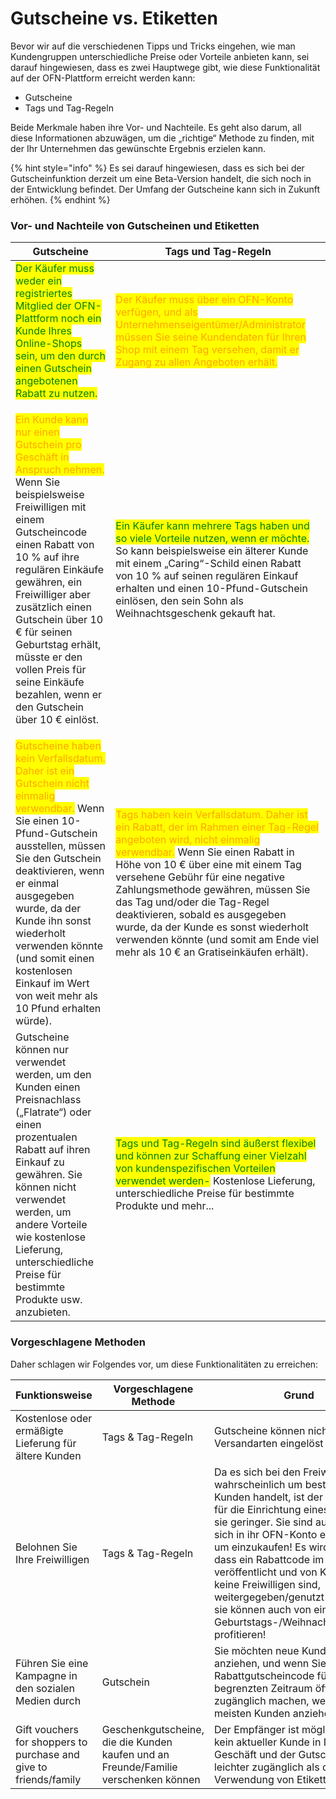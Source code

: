 # Gutscheine vs. Etiketten

Bevor wir auf die verschiedenen Tipps und Tricks eingehen, wie man Kundengruppen unterschiedliche Preise oder Vorteile anbieten kann, sei darauf hingewiesen, dass es zwei Hauptwege gibt, wie diese Funktionalität auf der OFN-Plattform erreicht werden kann:

* Gutscheine
* Tags und Tag-Regeln

Beide Merkmale haben ihre Vor- und Nachteile. Es geht also darum, all diese Informationen abzuwägen, um die „richtige“ Methode zu finden, mit der Ihr Unternehmen das gewünschte Ergebnis erzielen kann.

{% hint style="info" %}
Es sei darauf hingewiesen, dass es sich bei der Gutscheinfunktion derzeit um eine Beta-Version handelt, die sich noch in der Entwicklung befindet. Der Umfang der Gutscheine kann sich in Zukunft erhöhen.
{% endhint %}

### Vor- und Nachteile von Gutscheinen und Etiketten

| Gutscheine                                                                                                                                                                                                                                                                                                                                                                                                                          | Tags und Tag-Regeln                                                                                                                                                                                                                                                                                                                                                                                                                                                                                             |
| ----------------------------------------------------------------------------------------------------------------------------------------------------------------------------------------------------------------------------------------------------------------------------------------------------------------------------------------------------------------------------------------------------------------------------------- | --------------------------------------------------------------------------------------------------------------------------------------------------------------------------------------------------------------------------------------------------------------------------------------------------------------------------------------------------------------------------------------------------------------------------------------------------------------------------------------------------------------- |
| <mark style="color:green;">Der Käufer muss weder ein registriertes Mitglied der OFN-Plattform noch ein Kunde Ihres Online-Shops sein, um den durch einen Gutschein angebotenen Rabatt zu nutzen.</mark>                                                                                                                                                                                                                             | <mark style="color:orange;">Der Käufer muss über ein OFN-Konto verfügen, und als Unternehmenseigentümer/Administrator müssen Sie seine Kundendaten für Ihren Shop mit einem Tag versehen, damit er Zugang zu allen Angeboten erhält.</mark>                                                                                                                                                                                                                                                                     |
| <p><mark style="color:orange;">Ein Kunde kann nur einen Gutschein pro Geschäft in Anspruch nehmen.</mark><br>Wenn Sie beispielsweise Freiwilligen mit einem Gutscheincode einen Rabatt von 10 % auf ihre regulären Einkäufe gewähren, ein Freiwilliger aber zusätzlich einen Gutschein über 10 € für seinen Geburtstag erhält, müsste er den vollen Preis für seine Einkäufe bezahlen, wenn er den Gutschein über 10 € einlöst.</p> | <p><mark style="color:green;">Ein Käufer kann mehrere Tags haben und so viele Vorteile nutzen, wenn er möchte.</mark><br>So kann beispielsweise ein älterer Kunde mit einem „Caring“-Schild einen Rabatt von 10 % auf seinen regulären Einkauf erhalten und einen 10-Pfund-Gutschein einlösen, den sein Sohn als Weihnachtsgeschenk gekauft hat.</p>                                                                                                                                                            |
| <mark style="color:orange;">Gutscheine haben kein Verfallsdatum. Daher ist ein Gutschein nicht einmalig verwendbar.</mark> Wenn Sie einen 10-Pfund-Gutschein ausstellen, müssen Sie den Gutschein deaktivieren, wenn er einmal ausgegeben wurde, da der Kunde ihn sonst wiederholt verwenden könnte (und somit einen kostenlosen Einkauf im Wert von weit mehr als 10 Pfund erhalten würde).                                        | <p><mark style="color:orange;">Tags haben kein Verfallsdatum. Daher ist ein Rabatt, der im Rahmen einer Tag-Regel angeboten wird, nicht einmalig verwendbar.</mark> Wenn Sie einen Rabatt in Höhe von 10 € über eine mit einem Tag versehene Gebühr für eine negative Zahlungsmethode gewähren, müssen Sie das Tag und/oder die Tag-Regel deaktivieren, sobald es ausgegeben wurde, da der Kunde es sonst wiederholt verwenden könnte (und somit am Ende viel mehr als 10 € an Gratiseinkäufen erhält).<br></p> |
| Gutscheine können nur verwendet werden, um den Kunden einen Preisnachlass („Flatrate“) oder einen prozentualen Rabatt auf ihren Einkauf zu gewähren. Sie können nicht verwendet werden, um andere Vorteile wie kostenlose Lieferung, unterschiedliche Preise für bestimmte Produkte usw. anzubieten.                                                                                                                                | <mark style="color:green;">Tags und Tag-Regeln sind äußerst flexibel und können zur Schaffung einer Vielzahl von kundenspezifischen Vorteilen verwendet werden-</mark> Kostenlose Lieferung, unterschiedliche Preise für bestimmte Produkte und mehr...                                                                                                                                                                                                                                                         |

### Vorgeschlagene Methoden

Daher schlagen wir Folgendes vor, um diese Funktionalitäten zu erreichen:

| Funktionsweise                                                    | Vorgeschlagene Methode                                                              | Grund                                                                                                                                                                                                                                                                                                                                                                                                                                          |
| ----------------------------------------------------------------- | ----------------------------------------------------------------------------------- | ---------------------------------------------------------------------------------------------------------------------------------------------------------------------------------------------------------------------------------------------------------------------------------------------------------------------------------------------------------------------------------------------------------------------------------------------- |
| Kostenlose oder ermäßigte Lieferung für ältere Kunden             | Tags & Tag-Regeln                                                                   | Gutscheine können nicht gegen Versandarten eingelöst werden.                                                                                                                                                                                                                                                                                                                                                                                   |
| Belohnen Sie Ihre Freiwilligen                                    | Tags & Tag-Regeln                                                                   | Da es sich bei den Freiwilligen wahrscheinlich um bestehende Kunden handelt, ist der Aufwand für die Einrichtung eines Tags für sie geringer. Sie sind auch bereit, sich in ihr OFN-Konto einzuloggen, um einzukaufen! Es wird verhindert, dass ein Rabattcode im Internet veröffentlicht und von Kunden, die keine Freiwilligen sind, weitergegeben/genutzt wird PLUS sie können auch von einem Geburtstags-/Weihnachtsgutschein profitieren! |
| Führen Sie eine Kampagne in den sozialen Medien durch             | Gutschein                                                                           | Sie möchten neue Kunden anziehen, und wenn Sie einen Rabattgutscheincode für einen begrenzten Zeitraum öffentlich zugänglich machen, werden Sie die meisten Kunden anziehen.                                                                                                                                                                                                                                                                   |
| Gift vouchers for shoppers to purchase and give to friends/family | Geschenkgutscheine, die die Kunden kaufen und an Freunde/Familie verschenken können | Der Empfänger ist möglicherweise kein aktueller Kunde in Ihrem Geschäft und der Gutscheincode ist leichter zugänglich als die Verwendung von Etiketten.                                                                                                                                                                                                                                                                                        |
